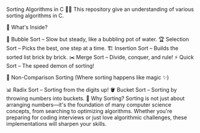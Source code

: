 Sorting Algorithms in C 🧮🚀
This repository give an understanding of various sorting algorithms in C. 

📌 What's Inside?

🫧 Bubble Sort – Slow but steady, like a bubbling pot of water.
🏆 Selection Sort – Picks the best, one step at a time.
🏗️ Insertion Sort – Builds the sorted list brick by brick.
✂️ Merge Sort – Divide, conquer, and rule!
⚡ Quick Sort – The speed demon of sorting!

🎩 Non-Comparison Sorting (Where sorting happens like magic ✨)

📊 Radix Sort – Sorting from the digits up!
🪣 Bucket Sort – Sorting by throwing numbers into buckets.
🤔 Why Sorting?
Sorting is not just about arranging numbers—it's the foundation of many computer science concepts, from searching to optimizing algorithms. Whether you're preparing for coding interviews or just love algorithmic challenges, these implementations will sharpen your skills.
